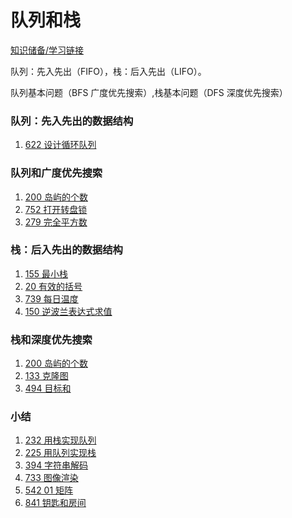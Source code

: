 
# 队列和栈

[知识储备/学习链接](https://leetcode-cn.com/explore/learn/card/array-and-string/)

队列：先入先出（FIFO），栈：后入先出（LIFO）。

队列基本问题（BFS 广度优先搜索）,栈基本问题（DFS 深度优先搜索）

### 队列：先入先出的数据结构
1. [622 设计循环队列](https://github.com/ZoharAndroid/HelloOffer/blob/master/algorithm/%E9%98%9F%E5%88%97%E5%92%8C%E6%A0%88/_622.java)

### 队列和广度优先搜索
1. [200 岛屿的个数](https://github.com/ZoharAndroid/HelloOffer/blob/master/algorithm/%E9%98%9F%E5%88%97%E5%92%8C%E6%A0%88/_200.java)
2. [752 打开转盘锁](https://github.com/ZoharAndroid/HelloOffer/blob/master/algorithm/%E9%98%9F%E5%88%97%E5%92%8C%E6%A0%88/_752.java)
3. [279 完全平方数](https://github.com/ZoharAndroid/HelloOffer/blob/master/algorithm/%E9%98%9F%E5%88%97%E5%92%8C%E6%A0%88/_279.java)

### 栈：后入先出的数据结构
1. [155 最小栈](https://github.com/ZoharAndroid/HelloOffer/blob/master/algorithm/%E9%98%9F%E5%88%97%E5%92%8C%E6%A0%88/_155.java)
2. [20 有效的括号](https://github.com/ZoharAndroid/HelloOffer/blob/master/algorithm/%E9%98%9F%E5%88%97%E5%92%8C%E6%A0%88/_20.java)
3. [739 每日温度](https://github.com/ZoharAndroid/HelloOffer/blob/master/algorithm/%E9%98%9F%E5%88%97%E5%92%8C%E6%A0%88/_739.java)
4. [150 逆波兰表达式求值](https://github.com/ZoharAndroid/HelloOffer/blob/master/algorithm/%E9%98%9F%E5%88%97%E5%92%8C%E6%A0%88/_150.java)

### 栈和深度优先搜索

1. [200 岛屿的个数](https://github.com/ZoharAndroid/HelloOffer/blob/master/algorithm/%E9%98%9F%E5%88%97%E5%92%8C%E6%A0%88/_200.java)
2. [133 克隆图](https://github.com/ZoharAndroid/HelloOffer/blob/master/algorithm/%E9%98%9F%E5%88%97%E5%92%8C%E6%A0%88/_133.java)
3. [494 目标和](https://github.com/ZoharAndroid/HelloOffer/blob/master/algorithm/%E9%98%9F%E5%88%97%E5%92%8C%E6%A0%88/_494.java)

### 小结

1. [232 用栈实现队列](https://github.com/ZoharAndroid/HelloOffer/blob/master/algorithm/%E9%98%9F%E5%88%97%E5%92%8C%E6%A0%88/_232.java)
2. [225 用队列实现栈](https://github.com/ZoharAndroid/HelloOffer/blob/master/algorithm/%E9%98%9F%E5%88%97%E5%92%8C%E6%A0%88/_225.java)
3. [394 字符串解码](https://github.com/ZoharAndroid/HelloOffer/blob/master/algorithm/%E9%98%9F%E5%88%97%E5%92%8C%E6%A0%88/_394.java)
4. [733 图像渲染](https://github.com/ZoharAndroid/HelloOffer/blob/master/algorithm/%E9%98%9F%E5%88%97%E5%92%8C%E6%A0%88/_733.java)
5. [542 01 矩阵](https://github.com/ZoharAndroid/HelloOffer/blob/master/algorithm/%E9%98%9F%E5%88%97%E5%92%8C%E6%A0%88/_542.java)
6. [841 钥匙和房间](https://github.com/ZoharAndroid/HelloOffer/blob/master/algorithm/%E9%98%9F%E5%88%97%E5%92%8C%E6%A0%88/_841.java)
